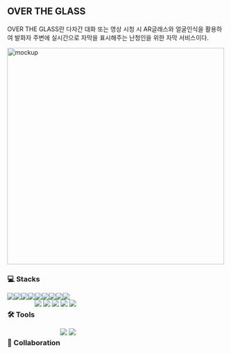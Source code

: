 ## OVER THE GLASS
OVER THE GLASS란 다자간 대화 또는 영상 시청 시 AR글래스와 얼굴인식을 활용하여 발화자 주변에 실시간으로 자막을 표시해주는 난청인을 위한 자막 서비스이다.

<img width="500" alt="mockup" src="https://github.com/Over-The-Glass/.github/assets/70433999/aafd47e9-e186-4c3c-8e22-37b16ac4fb70">

<div>
  <h3>💻 Stacks</h3>
  <div style="display: flex; flex-wrap: wrap;">
    <img src="https://img.shields.io/badge/HTML5-E34F26?style=flat-square&logo=html5&logoColor=white"/>
    <img src="https://img.shields.io/badge/CSS3-1572B6?style=flat-square&logo=css3&logoColor=white"/>
    <img src="https://img.shields.io/badge/JavaScript-F7DF1E?style=flat-square&logo=javascript&logoColor=white"/>
    <img src="https://img.shields.io/badge/Python-3776AB?style=flat-square&logo=python&logoColor=white"/>
    <img src="https://img.shields.io/badge/Flask-000000?style=flat-square&logo=flask&logoColor=white"/>
    <img src="https://img.shields.io/badge/p5.js-ED225D?style=flat-square&logo=p5dotjs&logoColor=white"/>
    <img src="https://img.shields.io/badge/CSharp-512BD4?style=flat-square&logo=csharp&logoColor=white"/>
    <img src="https://img.shields.io/badge/Dlib-008000?style=flat-square&logo=dlib&logoColor=white"/>
    <img src="https://img.shields.io/badge/MySql-3776AB?style=flat-square&logo=mysql&logoColor=white"/>
  </div>
</div>
<div style="display: flex;">
  <h3>🛠 Tools</h3>
  <div>
    <img src="https://img.shields.io/badge/Git-F05032?style=flat-square&logo=git&logoColor=white"/>
    <img src="https://img.shields.io/badge/Visual Studio Code-007ACC?style=flat-square&logo=visualstudiocode&logoColor=white"/>
    <img src="https://img.shields.io/badge/Visual Studio-5C2D91?style=flat-square&logo=visualstudio&logoColor=white"/>
    <img src="https://img.shields.io/badge/Unity-000000?style=flat-square&logo=unity&logoColor=white"/>
    <img src="https://img.shields.io/badge/Figma-F24E1E?style=flat-square&logo=figma&logoColor=white"/>
  </div>
</div>
<div style="display: flex;">
  <h3>💬 Collaboration</h3>
  <div>
    <img src="https://img.shields.io/badge/GitHub-181717?style=flat-square&logo=github&logoColor=white"/>
    <img src="https://img.shields.io/badge/Notion-000000?style=flat-square&logo=notion&logoColor=white"/>
  </div>
</div>
